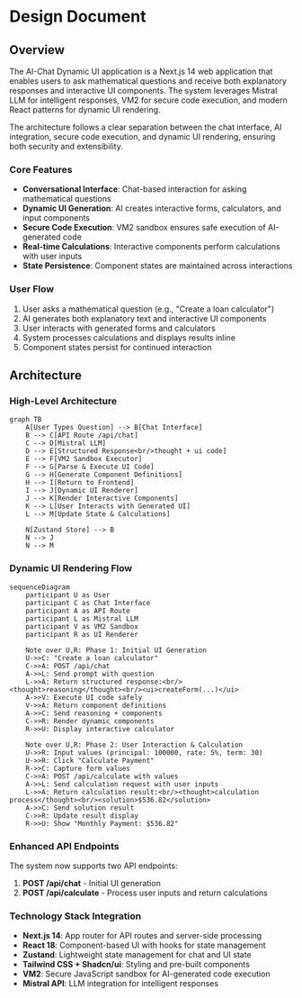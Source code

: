 # Design Document

## Overview

The AI-Chat Dynamic UI application is a Next.js 14 web application that enables users to ask mathematical questions and receive both explanatory responses and interactive UI components. The system leverages Mistral LLM for intelligent responses, VM2 for secure code execution, and modern React patterns for dynamic UI rendering.

The architecture follows a clear separation between the chat interface, AI integration, secure code execution, and dynamic UI rendering, ensuring both security and extensibility.

### Core Features

- **Conversational Interface**: Chat-based interaction for asking mathematical questions
- **Dynamic UI Generation**: AI creates interactive forms, calculators, and input components
- **Secure Code Execution**: VM2 sandbox ensures safe execution of AI-generated code
- **Real-time Calculations**: Interactive components perform calculations with user inputs
- **State Persistence**: Component states are maintained across interactions

### User Flow

1. User asks a mathematical question (e.g., "Create a loan calculator")
2. AI generates both explanatory text and interactive UI components
3. User interacts with generated forms and calculators
4. System processes calculations and displays results inline
5. Component states persist for continued interaction

## Architecture

### High-Level Architecture

```mermaid
graph TB
    A[User Types Question] --> B[Chat Interface]
    B --> C[API Route /api/chat]
    C --> D[Mistral LLM]
    D --> E[Structured Response<br/>thought + ui code]
    E --> F[VM2 Sandbox Executor]
    F --> G[Parse & Execute UI Code]
    G --> H[Generate Component Definitions]
    H --> I[Return to Frontend]
    I --> J[Dynamic UI Renderer]
    J --> K[Render Interactive Components]
    K --> L[User Interacts with Generated UI]
    L --> M[Update State & Calculations]
    
    N[Zustand Store] --> B
    N --> J
    N --> M
```

### Dynamic UI Rendering Flow

```mermaid
sequenceDiagram
    participant U as User
    participant C as Chat Interface
    participant A as API Route
    participant L as Mistral LLM
    participant V as VM2 Sandbox
    participant R as UI Renderer
    
    Note over U,R: Phase 1: Initial UI Generation
    U->>C: "Create a loan calculator"
    C->>A: POST /api/chat
    A->>L: Send prompt with question
    L->>A: Return structured response:<br/><thought>reasoning</thought><br/><ui>createForm(...)</ui>
    A->>V: Execute UI code safely
    V->>A: Return component definitions
    A->>C: Send reasoning + components
    C->>R: Render dynamic components
    R->>U: Display interactive calculator
    
    Note over U,R: Phase 2: User Interaction & Calculation
    U->>R: Input values (principal: 100000, rate: 5%, term: 30)
    U->>R: Click "Calculate Payment"
    R->>C: Capture form values
    C->>A: POST /api/calculate with values
    A->>L: Send calculation request with user inputs
    L->>A: Return calculation result:<br/><thought>calculation process</thought><br/><solution>$536.82</solution>
    A->>C: Send solution result
    C->>R: Update result display
    R->>U: Show "Monthly Payment: $536.82"
```

### Enhanced API Endpoints

The system now supports two API endpoints:

1. **POST /api/chat** - Initial UI generation
2. **POST /api/calculate** - Process user inputs and return calculations

### Technology Stack Integration

- **Next.js 14**: App router for API routes and server-side processing
- **React 18**: Component-based UI with hooks for state management
- **Zustand**: Lightweight state management for chat and UI state
- **Tailwind CSS + Shadcn/ui**: Styling and pre-built components
- **VM2**: Secure JavaScript sandbox for AI-generated code execution
- **Mistral API**: LLM integration for intelligent responses 
